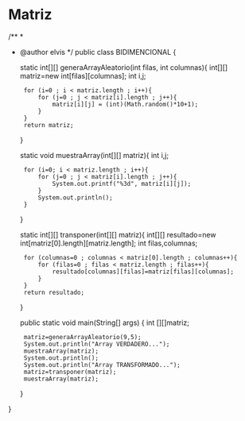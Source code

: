 # Matriz
/**
 *
 * @author elvis
 */
public class BIDIMENCIONAL {
    
    static int[][] generaArrayAleatorio(int filas, int columnas){
        int[][] matriz=new int[filas][columnas];
        int i,j;
        
        for (i=0 ; i < matriz.length ; i++){
            for (j=0 ; j < matriz[i].length ; j++){
                matriz[i][j] = (int)(Math.random()*10+1);
            }
        }
        return matriz;
    }
    
   
    static void muestraArray(int[][] matriz){
        int i,j;
        
        for (i=0; i < matriz.length ; i++){
            for (j=0 ; j < matriz[i].length ; j++){
                System.out.printf("%3d", matriz[i][j]);
            }
            System.out.println();
        }
    }
    
    
    static int[][] transponer(int[][] matriz){
        int[][] resultado=new int[matriz[0].length][matriz.length];
        int filas,columnas;
        
        for (columnas=0 ; columnas < matriz[0].length ; columnas++){
            for (filas=0 ; filas < matriz.length ; filas++){
                resultado[columnas][filas]=matriz[filas][columnas];
            }
        }
        return resultado;
    }
    
    public static void main(String[] args) {
        int [][]matriz;
        
        matriz=generaArrayAleatorio(9,5);
        System.out.println("Array VERDADERO...");
        muestraArray(matriz);
        System.out.println();
        System.out.println("Array TRANSFORMADO...");
        matriz=transponer(matriz);
        muestraArray(matriz);
    }
    
}
